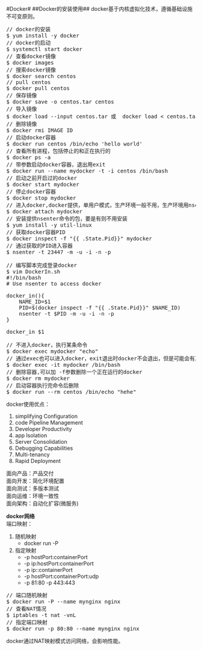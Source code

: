 #Docker#
##Docker的安装使用##
docker基于内核虚拟化技术，遵循基础设施不可变原则。
<pre>
// docker的安装
$ yum install -y docker
// docker的启动
$ systemctl start docker
// 查看docker镜像
$ docker images
// 搜索docker镜像
$ docker search centos
// pull centos
$ docker pull centos
// 保存镜像
$ docker save -o centos.tar centos
// 导入镜像
$ docker load --input centos.tar 或  docker load < centos.tar
// 删除镜像
$ docker rmi IMAGE ID
// 启动docker容器
$ docker run centos /bin/echo 'hello world'
// 查看所有进程，包括停止的和正在执行的
$ docker ps -a
// 带参数启动docker容器，退出用exit
$ docker run --name mydocker -t -i centos /bin/bash
// 启动之前开启过的docker
$ docker start mydocker
// 停止docker容器
$ docker stop mydocker
// 进入docker,docker提供，单用户模式，生产环境一般不用，生产环境用nsenter。
$ docker attach mydocker
// 安装提供nsenter命令的包，要是有则不用安装
$ yum install -y util-linux
// 获取docker容器PID
$ docker inspect -f "{{ .State.Pid}}" mydocker
// 通过获取的PID进入容器
$ nsenter -t 23447 -m -u -i -n -p

// 编写脚本完成登录docker
$ vim DockerIn.sh
#!/bin/bash
# Use nsenter to access docker

docker_in(){
    NAME_ID=$1
    PID=$(docker inspect -f "{{ .State.Pid}}" $NAME_ID)
    nsenter -t $PID -m -u -i -n -p
}

docker_in $1

// 不进入docker，执行某条命令
$ docker exec mydocker "echo"
// 通过exec也可以进入docker，exit退出时docker不会退出，但是可能会有莫名的问题
$ docker exec -it mydocker /bin/bash
// 删除容器,可以加 -f参数删除一个正在运行的docker
$ docker rm mydocker
// 启动容器执行完命令后删除
$ docker run --rm centos /bin/echo "hehe"
</pre>

docker使用优点：<br/>
1. simplifying Configuration
2. code Pipeline Management
3. Developer Productivity
4. app Isolation
5. Server Consolidation
6. Debugging Capabilities
7. Multi-tenancy
8. Rapid Deployment

面向产品：产品交付<br/>
面向开发：简化环境配置<br/>
面向测试：多版本测试<br/>
面向运维：环境一致性<br/>
面向架构：自动化扩容(微服务)<br/>

**docker网络**<br/>
端口映射：<br/>
1. 随机映射<br/>
   - docker run -P<br/>
2. 指定映射<br/>
   - -p hostPort:containerPort<br/>
   - -p ip:hostPort:containerPort<br/>
   - -p ip::containerPort<br/>
   - -p hostPort:containerPort:udp<br/>
   - -p 81:80 -p 443:443<br/>
<pre>
// 端口随机映射
$ docker run -P --name mynginx nginx
// 查看NAT情况
$ iptables -t nat -vnL
// 指定端口映射
$ docker run -p 80:80 --name mynginx nginx
</pre>

docker通过NAT映射模式访问网络，会影响性能。<br/>